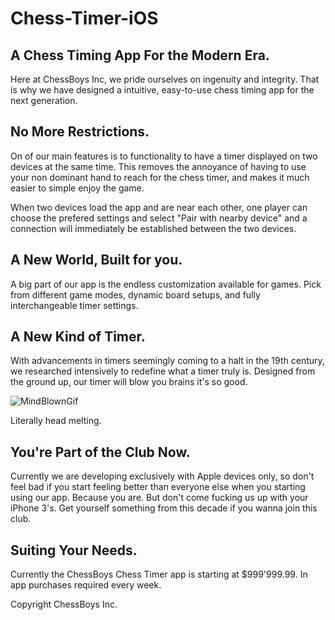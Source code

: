 # Chess-Timer-iOS
## A Chess Timing App For the Modern Era.

Here at ChessBoys Inc, we pride ourselves on ingenuity and integrity. That is why we have designed a intuitive, easy-to-use 
chess timing app for the next generation.

## No More Restrictions.

On of our main features is to functionality to have a timer displayed on two devices at the same time. This removes 
the annoyance of having to use your non dominant hand to reach for the chess timer, and makes it much easier to simple enjoy the game.

When two devices load the app and are near each other, one player can choose the prefered settings and select "Pair with nearby device" 
and a connection will immediately be established between the two devices.

## A New World, Built for you.

A big part of our app is the endless customization available for games. Pick from different game modes, dynamic board setups, and 
fully interchangeable timer settings. 

## A New Kind of Timer.

With advancements in timers seemingly coming to a halt in the 19th century, we researched intensively to redefine what a timer truly is.
Designed from the ground up, our timer will blow you brains it's so good.

![MindBlownGif](https://media.giphy.com/media/26ufdipQqU2lhNA4g/giphy.gif)

 Literally head melting.
 
 ## You're Part of the Club Now.
 
 Currently we are developing exclusively with Apple devices only, so don't feel bad if you start feeling better than everyone else 
 when you starting using our app. Because you are. But don't come fucking us up with your iPhone 3's. Get yourself something from this decade if you wanna join this club.
 
 ## Suiting Your Needs.
 
 Currently the ChessBoys Chess Timer app is starting at $999'999.99. In app purchases required every week.
 
 
 Copyright ChessBoys Inc.
 
 
